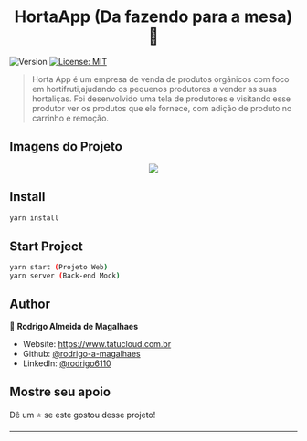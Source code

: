 <h1 align="center">HortaApp (Da fazendo para a mesa) 👋</h1>
<p>
  <img alt="Version" src="https://img.shields.io/badge/version-1.0.0-blue.svg?cacheSeconds=2592000" />
  <a href="#" target="_blank">
    <img alt="License: MIT" src="https://img.shields.io/badge/License-MIT-yellow.svg" />
  </a>
</p>

> Horta App é um empresa de venda de produtos orgânicos com foco em hortifruti,ajudando os pequenos produtores a vender as suas hortaliças. Foi desenvolvido uma tela de produtores e visitando esse produtor ver os produtos que ele fornece, com adição de produto no carrinho e remoção.

## Imagens do Projeto
<p align="center">
  <img src="https://github.com/rodrigo-a-magalhaes/horta-app/blob/master/github/Horta-App.gif?raw=true">
</p>

## Install

```sh
yarn install
```

## Start Project

```sh
yarn start (Projeto Web)
yarn server (Back-end Mock)
```

## Author

👤 **Rodrigo Almeida de Magalhaes**

* Website: https://www.tatucloud.com.br
* Github: [@rodrigo-a-magalhaes](https://github.com/rodrigo-a-magalhaes)
* LinkedIn: [@rodrigo6110](https://linkedin.com/in/rodrigo6110)

## Mostre seu apoio

Dê um ⭐️ se este gostou desse projeto!

***
